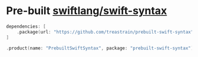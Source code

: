 # Pre-built [swiftlang/swift-syntax](https://github.com/swiftlang/swift-syntax)

```swift
dependencies: [
    .package(url: "https://github.com/treastrain/prebuilt-swift-syntax", from: ...),
]
```

```swift
.product(name: "PrebuiltSwiftSyntax", package: "prebuilt-swift-syntax"),
```
